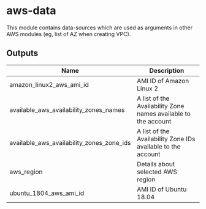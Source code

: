 # aws-data

This module contains data-sources which are used as arguments in other AWS
modules (eg, list of AZ when creating VPC).

<!-- BEGINNING OF PRE-COMMIT-TERRAFORM DOCS HOOK -->

## Outputs

| Name                                      | Description                                                    |
| ----------------------------------------- | -------------------------------------------------------------- |
| amazon_linux2_aws_ami_id                  | AMI ID of Amazon Linux 2                                       |
| available_aws_availability_zones_names    | A list of the Availability Zone names available to the account |
| available_aws_availability_zones_zone_ids | A list of the Availability Zone IDs available to the account   |
| aws_region                                | Details about selected AWS region                              |
| ubuntu_1804_aws_ami_id                    | AMI ID of Ubuntu 18.04                                         |

<!-- END OF PRE-COMMIT-TERRAFORM DOCS HOOK -->
